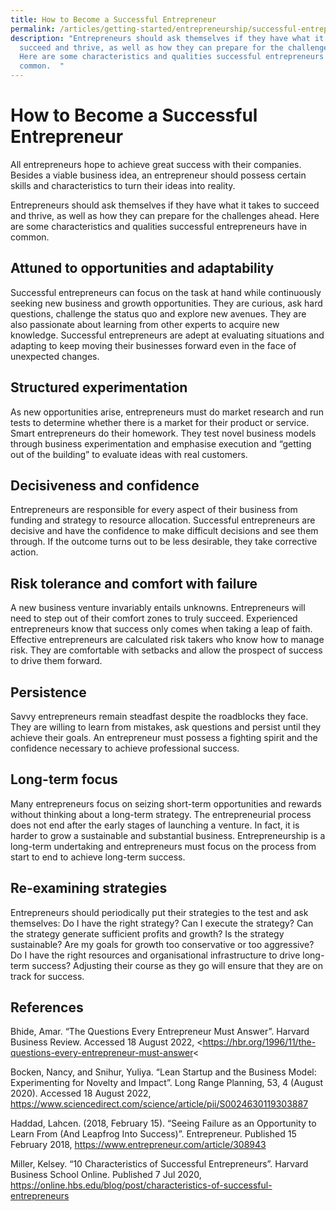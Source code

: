 ```yaml
---
title: How to Become a Successful Entrepreneur
permalink: /articles/getting-started/entrepreneurship/successful-entrepreneur/
description: "Entrepreneurs should ask themselves if they have what it takes to
  succeed and thrive, as well as how they can prepare for the challenges ahead.
  Here are some characteristics and qualities successful entrepreneurs have in
  common.  "
---
```

# How to Become a Successful Entrepreneur 

All entrepreneurs hope to achieve great success with their companies. Besides a viable business idea, an entrepreneur should possess certain skills and characteristics to turn their ideas into reality.  

Entrepreneurs should ask themselves if they have what it takes to succeed and thrive, as well as how they can prepare for the challenges ahead. Here are some characteristics and qualities successful entrepreneurs have in common.  

 
## Attuned to opportunities and adaptability  

Successful entrepreneurs can focus on the task at hand while continuously seeking new business and growth opportunities. They are curious, ask hard questions, challenge the status quo and explore new avenues. They are also passionate about learning from other experts to acquire new knowledge. Successful entrepreneurs are adept at evaluating situations and adapting to keep moving their businesses forward even in the face of unexpected changes.  

 

## Structured experimentation  

As new opportunities arise, entrepreneurs must do market research and run tests to determine whether there is a market for their product or service. Smart entrepreneurs do their homework. They test novel business models through business experimentation and emphasise execution and “getting out of the building” to evaluate ideas with real customers.  

 

## Decisiveness and confidence  

Entrepreneurs are responsible for every aspect of their business from funding and strategy to resource allocation. Successful entrepreneurs are decisive and have the confidence to make difficult decisions and see them through. If the outcome turns out to be less desirable, they take corrective action.  

 

## Risk tolerance and comfort with failure 

A new business venture invariably entails unknowns. Entrepreneurs will need to step out of their comfort zones to truly succeed. Experienced entrepreneurs know that success only comes when taking a leap of faith. Effective entrepreneurs are calculated risk takers who know how to manage risk. They are comfortable with setbacks and allow the prospect of success to drive them forward.  

 

## Persistence 

Savvy entrepreneurs remain steadfast despite the roadblocks they face. They are willing to learn from mistakes, ask questions and persist until they achieve their goals. An entrepreneur must possess a fighting spirit and the confidence necessary to achieve professional success.  

 

## Long-term focus 

Many entrepreneurs focus on seizing short-term opportunities and rewards without thinking about a long-term strategy. The entrepreneurial process does not end after the early stages of launching a venture. In fact, it is harder to grow a sustainable and substantial business. Entrepreneurship is a long-term undertaking and entrepreneurs must focus on the process from start to end to achieve long-term success.  

 

## Re-examining strategies  

Entrepreneurs should periodically put their strategies to the test and ask themselves: Do I have the right strategy? Can I execute the strategy? Can the strategy generate sufficient profits and growth? Is the strategy sustainable? Are my goals for growth too conservative or too aggressive? Do I have the right resources and organisational infrastructure to drive long-term success? Adjusting their course as they go will ensure that they are on track for success. 

 

 

 

## References  

 

Bhide, Amar. “The Questions Every Entrepreneur Must Answer”. Harvard Business Review. Accessed 18 August 2022, <https://hbr.org/1996/11/the-questions-every-entrepreneur-must-answer<

 

Bocken, Nancy, and Snihur, Yuliya. “Lean Startup and the Business Model: Experimenting for Novelty and Impact”. Long Range Planning, 53, 4 (August 2020). Accessed 18 August 2022, <https://www.sciencedirect.com/science/article/pii/S0024630119303887> 

 

Haddad, Lahcen. (2018, February 15). “Seeing Failure as an Opportunity to Learn From (And Leapfrog Into Success)”. Entrepreneur. Published 15 February 2018, <https://www.entrepreneur.com/article/308943>   

 

Miller, Kelsey. “10 Characteristics of Successful Entrepreneurs”. Harvard Business School Online. Published 7 Jul 2020, <https://online.hbs.edu/blog/post/characteristics-of-successful-entrepreneurs> 